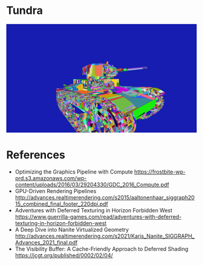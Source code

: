 # Tundra 

![Screenshot](/docs/screenshot.png?raw=true "Screenshot")

# References
- Optimizing the Graphics Pipeline with Compute
    https://frostbite-wp-prd.s3.amazonaws.com/wp-content/uploads/2016/03/29204330/GDC_2016_Compute.pdf
- GPU-Driven Rendering Pipelines 
    http://advances.realtimerendering.com/s2015/aaltonenhaar_siggraph2015_combined_final_footer_220dpi.pdf
- Adventures with Deferred Texturing in Horizon Forbidden West
    https://www.guerrilla-games.com/read/adventures-with-deferred-texturing-in-horizon-forbidden-west
- A Deep Dive into Nanite Virtualized Geometry
    http://advances.realtimerendering.com/s2021/Karis_Nanite_SIGGRAPH_Advances_2021_final.pdf
- The Visibility Buffer: A Cache-Friendly Approach to Deferred Shading
    https://jcgt.org/published/0002/02/04/
    